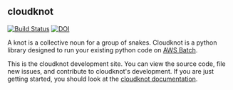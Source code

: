 ## cloudknot
[![Build Status](https://travis-ci.org/richford/cloudknot.svg?branch=master)](https://travis-ci.org/richford/cloudknot)
[![DOI](https://zenodo.org/badge/102051437.svg)](https://zenodo.org/badge/latestdoi/102051437)

A knot is a collective noun for a group of snakes. Cloudknot is a python
library designed to run your existing python code on
[AWS Batch](https://aws.amazon.com/batch).

This is the cloudknot development site. You can view the source code, file new
issues, and contribute to cloudknot's development. If you are just getting
started, you should look at the
[cloudknot documentation](https://richford.github.io/cloudknot/).
